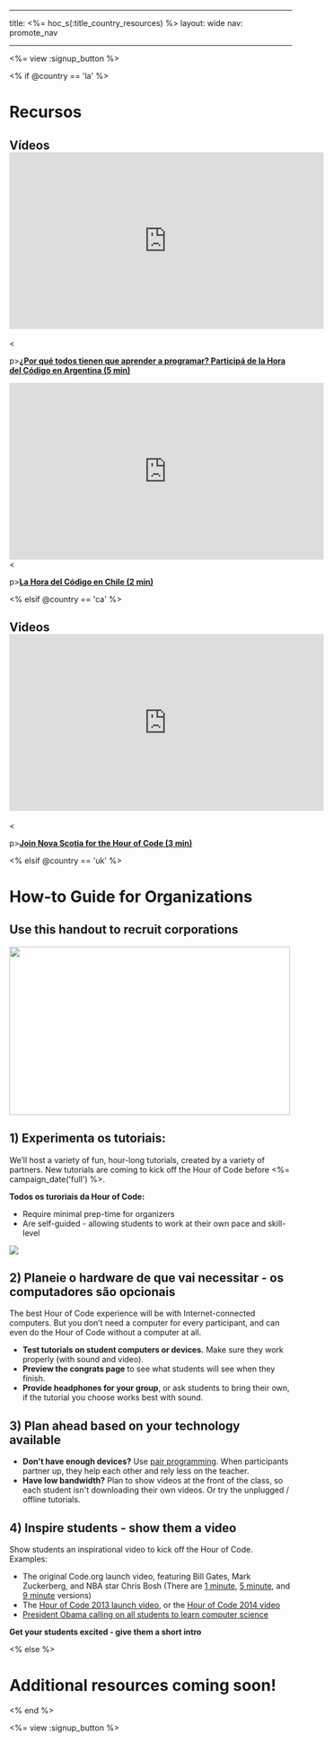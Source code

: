 * * *

title: <%= hoc_s(:title_country_resources) %> layout: wide nav: promote_nav

* * *

<%= view :signup_button %>

<% if @country == 'la' %>

# Recursos

## Vídeos <iframe width="560" height="315" src="https://www.youtube.com/embed/HrBh2165KjE" frameborder="0" allowfullscreen></iframe>
<

p>[**¿Por qué todos tienen que aprender a programar? Participá de la Hora del Código en Argentina (5 min)**](https://www.youtube.com/watch?v=HrBh2165KjE)

  
 <iframe width="560" height="315" src="https://www.youtube.com/embed/_vq6Wpb-WyQ" frameborder="0" allowfullscreen></iframe>
<

p>[**La Hora del Código en Chile (2 min)**](https://www.youtube.com/watch?v=vq6Wpb-WyQ)

<% elsif @country == 'ca' %>

## Videos <iframe width="560" height="315" src="https://www.youtube.com/embed/k3cg1e27zQM" frameborder="0" allowfullscreen></iframe>
<

p>[**Join Nova Scotia for the Hour of Code (3 min)**](https://www.youtube.com/watch?v=k3cg1e27zQM)

<% elsif @country == 'uk' %>

# How-to Guide for Organizations

## Use this handout to recruit corporations

[<img width="500" height="300" src="<%= localized_image('/images/corporations.png') %>" />](<%= localized_file('/files/corporations.pdf') %>)

## 1) Experimenta os tutoriais:

We’ll host a variety of fun, hour-long tutorials, created by a variety of partners. New tutorials are coming to kick off the Hour of Code before <%= campaign_date('full') %>.

**Todos os turoriais da Hour of Code:**

  * Require minimal prep-time for organizers
  * Are self-guided - allowing students to work at their own pace and skill-level

[![](https://uk.code.org/images/tutorials.png)](https://uk.code.org/learn)

## 2) Planeie o hardware de que vai necessitar - os computadores são opcionais

The best Hour of Code experience will be with Internet-connected computers. But you don’t need a computer for every participant, and can even do the Hour of Code without a computer at all.

  * **Test tutorials on student computers or devices.** Make sure they work properly (with sound and video).
  * **Preview the congrats page** to see what students will see when they finish. 
  * **Provide headphones for your group**, or ask students to bring their own, if the tutorial you choose works best with sound.

## 3) Plan ahead based on your technology available

  * **Don't have enough devices?** Use [pair programming](http://www.ncwit.org/resources/pair-programming-box-power-collaborative-learning). When participants partner up, they help each other and rely less on the teacher.
  * **Have low bandwidth?** Plan to show videos at the front of the class, so each student isn't downloading their own videos. Or try the unplugged / offline tutorials.

## 4) Inspire students - show them a video

Show students an inspirational video to kick off the Hour of Code. Examples:

  * The original Code.org launch video, featuring Bill Gates, Mark Zuckerberg, and NBA star Chris Bosh (There are [1 minute](https://www.youtube.com/watch?v=qYZF6oIZtfc), [5 minute](https://www.youtube.com/watch?v=nKIu9yen5nc), and [9 minute](https://www.youtube.com/watch?v=dU1xS07N-FA) versions)
  * The [Hour of Code 2013 launch video](https://www.youtube.com/watch?v=FC5FbmsH4fw), or the [Hour of Code 2014 video](https://www.youtube.com/watch?v=96B5-JGA9EQ)
  * [President Obama calling on all students to learn computer science](https://www.youtube.com/watch?v=6XvmhE1J9PY)

**Get your students excited - give them a short intro**

<% else %>

# Additional resources coming soon!

<% end %>

<%= view :signup_button %>